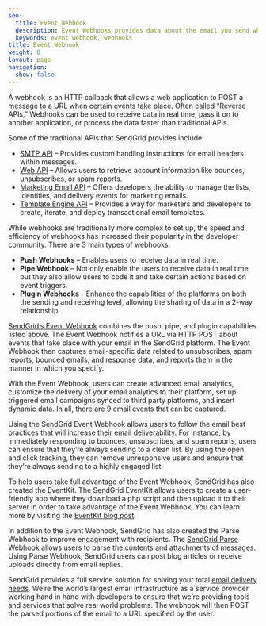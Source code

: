 ```yaml
---
seo:
  title: Event Webhook
  description: Event Webhooks provides data about the email you send when the user takes an action.
  keywords: event webhook, webhooks
title: Event Webhook
weight: 0
layout: page
navigation:
  show: false
---
```


A webhook is an HTTP callback that allows a web application to POST a message to a URL when certain events take place. Often called “Reverse APIs,” Webhooks can be used to receive data in real time, pass it on to another application, or process the data faster than traditional APIs.

Some of the traditional APIs that SendGrid provides include:

* [SMTP API]({{root_url}}/for-developers/sending-email/building-an-smtp-email/) – Provides custom handling instructions for email headers within messages.
* [Web API]({{root_url}}/api-reference/) – Allows users to retrieve account information like bounces, unsubscribes, or spam reports.
* [Marketing Email API](https://sendgrid.com/email-marketing) – Offers developers the ability to manage the lists, identities, and delivery events for marketing emails.
* [Template Engine API](https://sendgrid.com/transactional-email) – Provides a way for marketers and developers to create, iterate, and deploy transactional email templates.

While webhooks are traditionally more complex to set up, the speed and efficiency of webhooks has increased their popularity in the developer community. There are 3 main types of webhooks:

* <strong>Push Webhooks</strong> – Enables users to receive data in real time.
* <strong>Pipe Webhook</strong> – Not only enable the users to receive data in real time, but they also allow users to code it and take certain actions based on event triggers.
* <strong>Plugin Webhooks</strong> - Enhance the capabilities of the platforms on both the sending and receiving level, allowing the sharing of data in a 2-way relationship.

[SendGrid’s Event Webhook]({{root_url}}/for-developers/tracking-events/getting-started-event-webhook/) combines the push, pipe, and plugin capabilities listed above. The Event Webhook notifies a URL via HTTP POST about events that take place with your email in the SendGrid platform. The Event Webhook then captures email-specific data related to unsubscribes, spam reports, bounced emails, and response data, and reports them in the manner in which you specify.

With the Event Webhook, users can create advanced email analytics, customize the delivery of your email analytics to their platform, set up triggered email campaigns synced to third party platforms, and insert dynamic data. In all, there are 9 email events that can be captured.

Using the SendGrid Event Webhook allows users to follow the email best practices that will increase their [email deliverability]({{root_url}}/glossary/deliverability/). For instance, by immediately responding to bounces, unsubscribes, and spam reports, users can ensure that they’re always sending to a clean list. By using the open and click tracking, they can remove unresponsive users and ensure that they’re always sending to a highly engaged list.

To help users take full advantage of the Event Webhook, SendGrid has also created the EventKit. The SendGrid EventKit allows users to create a user-friendly app where they download a php script and then upload it to their server in order to take advantage of the Event Webhook. You can learn more by visiting the [EventKit blog post](https://sendgrid.com/blog/open-source-eventkit-for-event-webhook/).

In addition to the Event Webhook, SendGrid has also created the Parse Webhook to improve engagement with recipients. The [SendGrid Parse Webhook](https://sendgrid.com/docs/for-developers/parsing-email/setting-up-the-inbound-parse-webhook/) allows users to parse the contents and attachments of messages. Using Parse Webhook, SendGrid users can post blog articles or receive uploads directly from email replies.

SendGrid provides a full service solution for solving your total [email delivery needs](https://sendgrid.com). We’re the world’s largest email infrastructure as a service provider working hand in hand with developers to ensure that we’re providing tools and services that solve real world problems. The webhook will then POST the parsed portions of the email to a URL specified by the user.
